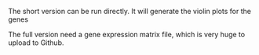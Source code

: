 The short version can be run directly. It will generate the violin plots for the genes

The full version need a gene expression matrix file, which is very huge to upload to Github.

